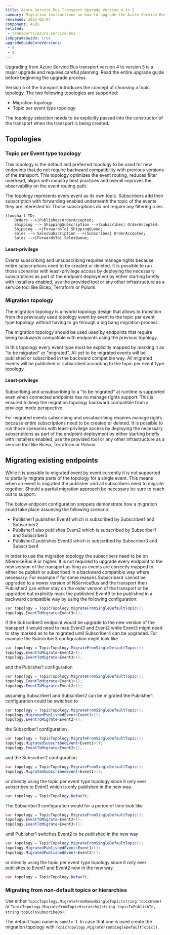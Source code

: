```yaml
---
title: Azure Service Bus Transport Upgrade Version 4 to 5
summary: Migration instructions on how to upgrade the Azure Service Bus transport from version 4 to 5
reviewed: 2025-02-07
component: ASBS
related:
 - transports/azure-service-bus
isUpgradeGuide: true
upgradeGuideCoreVersions:
 - 8
 - 9
---
```


Upgrading from Azure Service Bus transport version 4 to version 5 is a major upgrade and requires careful planning. Read the entire upgrade guide before beginning the upgrade process.

Version 5 of the transport introduces the concept of choosing a topic topology. The two following topologies are supported:

- Migration topology
- Topic per event type topology

The topology selection needs to be explicitly passed into the constructor of the transport when the transport is being created.

## Topologies

### Topic per Event type topology

This topology is the default and preferred topology to be used for new endpoints that do not require backward compatibility with previous versions of the transport. This topology optimizes the event routing, reduces filter overhead, aligns with industry best practices and overall improves the observability on the event routing path.

The topology represents every event as its own topic. Subscribers add their subscription with forwarding enabled underneath the topic of the events they are interested to. Those subscriptions do not require any filtering rules.

```mermaid
flowchart TD;
    Orders -->|Publishes|OrderAccepted;
    Shipping --> ShippingSubscription -->|Subscribes| OrderAccepted;
    Shipping -->|ForwardsTo| ShippingQueue;
    Sales --> SalesSubscription -->|Subscribes| OrderAccepted;
    Sales -->|ForwardsTo| SalesQueue;
```

#### Least-privilege

Events subscribing and unsubscribing requires manage rights because entire subscriptions need to be created or deleted. It is possible to run those scenarios with least-privilege access by deploying the necessary subscriptions as part of the endpoint deployment by either starting briefly with installers enabled, use the provided tool or any other infrastructure as a service tool like Bicep, Terraform or Pulumi.

### Migration topology

The migration topology is a hybrid topology design that allows to transition from the previously used topology event by event to the topic per event type topology without having to go through a big bang migration process.

The migration topology should be used used by endpoints that require being backwards compatible with endpoints using the previous topology.

In this topology every event type must be explicitly mapped by marking it as "to be migrated" or "migrated". All yet to be migrated events will be published or subscribed in the backward compatible way. All migrated events will be published or subscribed according to the topic per event type topology.

####  Least-privilege

Subscribing and unsubscribing to a "to be migrated" at runtime is supported even when connected endpoints has no manage rights support. This is ensured to keep the migration topology backward compatible from a privilege mode perspective.

For migrated events subscribing and unsubscribing requires manage rights because entire subscriptions need to be created or deleted. It is possible to run those scenarios with least-privilege access by deploying the necessary subscriptions as part of the endpoint deployment by either starting briefly with installers enabled, use the provided tool or any other infrastructure as a service tool like Bicep, Terraform or Pulumi.

## Migrating existing endpoints

While it is possible to migrated event by event currently it is not supported to partially migrate parts of the topology for a single event. This means when an event is migrated the publisher and all subscribers need to migrate together. Should a partial migration approach be necessary be sure to reach out to support.

The below endpoint configuration snippets demonstrate how a migration could take place assuming the following scenario:

- Publisher1 publishes Event1 which is subscribed by Subscriber1 and Subscriber2
- Publisher1 also publishes Event2 which is subscribed by Subscriber1 and Subscriber3
- Publisher2 publishes Event3 which is subscribed by Subscriber3 and Subscriber4

In order to use the migration topology the subscribers need to be on NServiceBus 9 or higher. It is not required to upgrade every endpoint to the new version of the transport as long as events are correctly mapped to either be publish or subscribed in a backward compatible way where necessary. For example if for some reasons Subscriber4 cannot be upgraded to a newer version of NServiceBus and the transport then Publisher2 can either stay on the older version of the transport or be upgraded but explicitly mark the published Event3 to be published in a backward compatible way by using the following configuration:

```csharp
var topology = TopicTopology.MigrateFromSingleDefaultTopic();
topology.EventToMigrate<Event3>();
```

If the Subscriber3 endpoint would be upgrade to the new version of the transport it would need to map Event3 and Event2 while Event3 might need to stay marked as to be migrated until Subscriber4 can be upgraded. For example the Subscriber3 configuration might look like

```csharp
var topology = TopicTopology.MigrateFromSingleDefaultTopic();
topology.EventToMigrate<Event2>();
topology.EventToMigrate<Event3>();
```

and the Publisher1 configuration

```csharp
var topology = TopicTopology.MigrateFromSingleDefaultTopic();
topology.EventToMigrate<Event1>();
topology.EventToMigrate<Event2>();
```

assuming Subscriber1 and Subscriber2 can be migrated the Publisher1 configuration could be switched to

```csharp
var topology = TopicTopology.MigrateFromSingleDefaultTopic();
topology.MigratedPublishedEvent<Event1>();
topology.EventToMigrate<Event2>();
```

the Subscriber1 configuration

```csharp
var topology = TopicTopology.MigrateFromSingleDefaultTopic();
topology.MigratedSubscribedEvent<Event1>();
topology.EventToMigrate<Event2>();
```

and the Subscriber2 configuration

```csharp
var topology = TopicTopology.MigrateFromSingleDefaultTopic();
topology.MigratedSubscribedEvent<Event1>();
```

or directly using the topic per event type topology since it only ever subscribes to Event1 which is only published in the new way.

```csharp
var topology = TopicTopology.Default;
```

The Subscriber3 configuration would for a period of time look like

```csharp
var topology = TopicTopology.MigrateFromSingleDefaultTopic();
topology.EventToMigrate<Event2>();
topology.EventToMigrate<Event3>();
```

until Publisher1 switches Event2 to be published in the new way

```csharp
var topology = TopicTopology.MigrateFromSingleDefaultTopic();
topology.MigratedPublishedEvent<Event1>();
topology.MigratedPublishedEvent<Event2>();
```

or directly using the topic per event type topology since it only ever publishes to Event1 and Event2 now in the new way.

```csharp
var topology = TopicTopology.Default;
```

### Migrating from non-default topics or hierarchies

Use either `TopicTopology.MigrateFromNamedSingleTopic(string topicName)` or `TopicTopology.MigrateFromTopicHierarchy(string topicToPublishTo, string topicToSubscribeOn)`.

The default topic name is `bundle-1`. In case that one is used create the migration topology with `TopicTopology.MigrateFromSingleDefaultTopic()`.